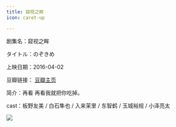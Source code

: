 ```yaml
---
title: 窥视之眸
icon: caret-up

---
```


剧集名：窥视之眸

タイトル：のぞきめ

上映日期：2016-04-02

豆瓣链接： [豆瓣主页](https://movie.douban.com/subject/26586695/)

简介：再看 再看我就把你吃掉。 ​​​

cast：板野友美 / 白石隼也 / 入来茉里 / 东智鹤 / 玉城裕规 / 小泽亮太

![](https://listpic.tsgsanjiao.com/movie/2016/2016kszm.jpg)